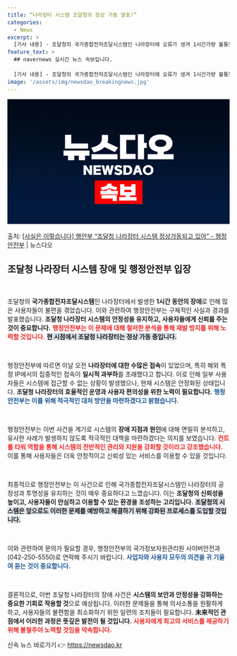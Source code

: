 ```yaml
---
title: “나라장터 시스템 조달청의 정상 가동 발표!”
categories:
  - News
excerpt: >
  [기사 내용] - 조달청의 국가종합전자조달시스템인 나라장터에 오류가 생겨 1시간가량 불통됐다. [행안부 입장…
feature_text: >
  ## navernews 실시간 뉴스 속보입니다.

  [기사 내용] - 조달청의 국가종합전자조달시스템인 나라장터에 오류가 생겨 1시간가량 불통됐다. [행안부 입장…
image: '/assets/img/newsdao_breakingnews.jpg'
---
```


![뉴스다오 속보](/assets/img/newsdao_breakingnews.jpg)

<p>출처: <a href="https://newsdao.kr/2629" rel="dofollow">[사실은 이렇습니다] 행안부 “조달청 나라장터 시스템 정상가동되고 있어” - 행정안전부</a> | 뉴스다오</p>

<h2 data-ke-size="size26">조달청 나라장터 시스템 장애 및 행정안전부 입장</h2>

<p data-ke-size="size16">&nbsp;</p>

조달청의 **국가종합전자조달시스템**인 나라장터에서 발생한 **1시간 동안의 장애**로 인해 많은 사용자들이 불편을 겪었습니다. 이와 관련하여 행정안전부는 구체적인 사실과 경과를 발표했습니다. **조달청 나라장터 시스템의 안정성을 유지하고, 사용자들에게 신뢰를 주는 것이 중요합니다.** <b><span style="color: #ee2323;">행정안전부는 이 문제에 대해 철저한 분석을 통해 재발 방지를 위해 노력할 것입니다.</span></b> <b><span style="background-color: #21538527;">현 시점에서 조달청 나라장터는 정상 가동 중입니다.</span></b>

<p data-ke-size="size16">&nbsp;</p>

행정안전부에 따르면 이날 오전 **나라장터에 대한 수많은 접속**이 있었으며, 특히 해외 특정 IP에서의 집중적인 접속이 **일시적 과부하**를 초래했다고 합니다. 이로 인해 일부 사용자들은 시스템에 접근할 수 없는 상황이 발생했으나, 현재 시스템은 안정화된 상태입니다. **조달청 나라장터의 효율적인 운영과 사용자 편의성을 위한 노력이 필요합니다.** <b><span style="color: #1a5490;">행정안전부는 이를 위해 적극적인 대처 방안을 마련하겠다고 밝혔습니다.</span></b>

<p data-ke-size="size16">&nbsp;</p>

행정안전부는 이번 사건을 계기로 시스템의 **장애 지점과 원인**에 대해 면밀히 분석하고, 유사한 사례가 발생하지 않도록 적극적인 대책을 마련하겠다는 의지를 보였습니다. <b><span style="color: #ee2323;">컨트롤 타워 역할을 통해 시스템의 전반적인 관리와 지원을 강화할 것이라고 강조했습니다.</span></b> 이를 통해 사용자들은 더욱 안정적이고 신뢰성 있는 서비스를 이용할 수 있을 것입니다. 

<p data-ke-size="size16">&nbsp;</p>

최종적으로 행정안전부는 이 사건으로 인해 국가종합전자조달시스템인 나라장터의 공정성과 투명성을 유지하는 것이 매우 중요하다고 느꼈습니다. 이는 **조달청의 신뢰성을 높이고, 사용자들이 안심하고 이용할 수 있는 환경을 조성하는 고리입니다.** <b><span style="background-color: #21538527;">조달청의 시스템은 앞으로도 이러한 문제를 예방하고 해결하기 위해 강화된 프로세스를 도입할 것입니다.</span></b>

<p data-ke-size="size16">&nbsp;</p>

이와 관련하여 문의가 필요할 경우, 행정안전부의 국가정보자원관리원 사이버안전과(042-250-5550)로 연락해 주시기 바랍니다. <b><span style="color: #1a5490;">사업자와 사용자 모두의 의견을 귀 기울여 듣는 것이 중요합니다.</span></b>

<p data-ke-size="size16">&nbsp;</p>

결론적으로, 이번 조달청 나라장터의 장애 사건은 **시스템의 보안과 안정성을 강화하는 중요한 기회로 작용할 것**으로 예상됩니다. 이러한 문제들을 통해 의사소통을 원활하게 하고, 사용자들의 불편함을 최소화하기 위한 일련의 조치들이 필요합니다. **未来적인 관점에서 이러한 과정은 뜻깊은 발전이 될 것입니다.** <b><span style="color: #ee2323;">사용자에게 최고의 서비스를 제공하기 위해 불철주야 노력할 것임을 약속합니다.</span></b> 

신속 뉴스 바로가기 👉 <a href="https://newsdao.kr" rel="dofollow">https://newsdao.kr</a>


